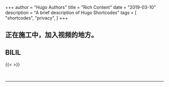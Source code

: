 +++
author = "Hugo Authors"
title = "Rich Content"
date = "2019-03-10"
description = "A brief description of Hugo Shortcodes"
tags = [
    "shortcodes",
    "privacy",
]
+++

正在施工中，加入视频的地方。
---

## BILIL 

{{<  >}}

<br>

---


